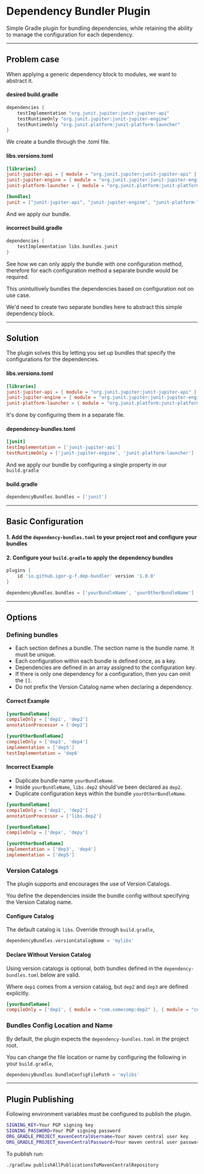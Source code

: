 # Dependency Bundler Plugin

Simple Gradle plugin for bundling dependencies,
while retaining the ability to manage the configuration for each dependency.

---

## Problem case

When applying a generic dependency block to modules, we want to abstract it.

#### desired build.gradle

```groovy
dependencies {
    testImplementation "org.junit.jupiter:junit-jupiter-api"
    testRuntimeOnly "org.junit.jupiter:junit-jupiter-engine"
    testRuntimeOnly "org.junit.platform:junit-platform-launcher"
}
```

We create a bundle through the .toml file.

#### libs.versions.toml

```toml
[libraries]
junit-jupiter-api = { module = "org.junit.jupiter:junit-jupiter-api" }
junit-jupiter-engine = { module = "org.junit.jupiter:junit-jupiter-engine" }
junit-platform-launcher = { module = "org.junit.platform:junit-platform-launcher" }

[bundles]
junit = ["junit-jupiter-api", "junit-jupiter-engine", "junit-platform-launcher"]
```

And we apply our bundle.

#### incorrect build.gradle

```groovy
dependencies {
    testImplementation libs.bundles.junit
}
```

See how we can only apply the bundle with one configuration method, 
therefore for each configuration method a separate bundle would be required.

This unintuitively bundles the dependencies based on configuration not on use case.

We'd need to create two separate bundles here to abstract this simple dependency block.

---

## Solution

The plugin solves this by letting you set up bundles that specify the configurations for the dependencies.

#### libs.versions.toml

```toml
[libraries]
junit-jupiter-api = { module = "org.junit.jupiter:junit-jupiter-api" }
junit-jupiter-engine = { module = "org.junit.jupiter:junit-jupiter-engine" }
junit-platform-launcher = { module = "org.junit.platform:junit-platform-launcher" }
```

It's done by configuring them in a separate file.

#### dependency-bundles.toml

```toml
[junit]
testImplementation = ['junit-jupiter-api']
testRuntimeOnly = ['junit-jupiter-engine', 'junit-platform-launcher']
```

And we apply our bundle by configuring a single property in our `build.gradle`

#### build.gradle

```groovy
dependencyBundles.bundles = ['junit']
```

---

## Basic Configuration

#### 1. Add the `dependency-bundles.toml` to your project root and configure your bundles

#### 2. Configure your `build.gradle` to apply the dependency bundles

```groovy
plugins {
    id 'io.github.igor-g-f.dep-bundler' version '1.0.0'
}

dependencyBundles.bundles = ['yourBundleName', 'yourOtherBundleName']
```

---

## Options

### Defining bundles

- Each section defines a bundle. The section name is the bundle name. It must be unique.
- Each configuration within each bundle is defined once, as a key.
- Dependencies are defined in an array assigned to the configuration key.
- If there is only one dependency for a configuration, then you can omit the `[]`.
- Do not prefix the Version Catalog name when declaring a dependency.

#### Correct Example

```toml
[yourBundleName]
compileOnly = ['dep1', 'dep2']
annotationProcessor = ['dep2']

[yourOtherBundleName]
compileOnly = ['dep3', 'dep4']
implementation = ['dep5']
testImplementation = 'dep6'
```

#### Incorrect Example

- Duplicate bundle name `yourBundleName`.
- Inside `yourBundleName`, `libs.dep2` should've been declared as `dep2`.
- Duplicate configuration keys within the bundle `yourOtherBundleName`.

```toml
[yourBundleName]
compileOnly = ['dep1', 'dep2']
annotationProcessor = ['libs.dep2']

[yourBundleName]
compileOnly = ['depx', 'depy']

[yourOtherBundleName]
implementation = ['dep3', 'dep4']
implementation = ['dep5']
```

### Version Catalogs

The plugin supports and encourages the use of Version Catalogs. 

You define the dependencies inside the bundle config without specifying the Version Catalog name.

#### Configure Catalog

The default catalog is `libs`. Override through `build.gradle`, 

```groovy
dependencyBundles.versionCatalogName = 'mylibs'
```

#### Declare Without Version Catalog

Using version catalogs is optional, both bundles defined in the `dependency-bundles.toml` below are valid.

Where `dep1` comes from a version catalog, but `dep2` and `dep3` are defined explicitly.

```toml
[yourBundleName]
compileOnly = ['dep1', { module = "com.somecomp:dep2" }, { module = "com.somecomp:dep3", version = "1.0.0" }]
```

### Bundles Config Location and Name

By default, the plugin expects the `dependency-bundles.toml` in the project root.

You can change the file location or name by configuring the following in your `build.gradle`,

```groovy
dependencyBundles.bundleConfigFilePath = 'mylibs'
```

---

## Plugin Publishing

Following environment variables must be configured to publish the plugin.

```bash
SIGNING_KEY=Your PGP signing key
SIGNING_PASSWORD=Your PGP signing password
ORG_GRADLE_PROJECT_mavenCentralUsername=Your maven central user key
ORG_GRADLE_PROJECT_mavenCentralPassword=Your maven central user password key
```

To publish run:

```bash
./gradlew publishAllPublicationsToMavenCentralRepository
```